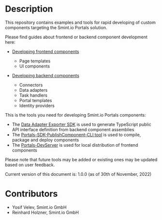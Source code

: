Description
===========

This repository contains examples and tools for rapid developing of custom components targeting the Smint.io Portals solution.

Please find guides about frontend or backend component development here:

- [Developing frontend components](Examples/Frontend/)

	- Page templates
	- UI components
	
- [Developing backend components](Examples/Backend/)

	- Connectors
	- Data adapters
	- Task handlers
	- Portal templates
	- Identity providers
	
This is the tools you need for developing Smint.io Portals components:

- The [Data Adapter Exporter SDK](https://github.com/smintio/Portals-Components-SDK/tree/main/Examples/Backend/#user-content-data-adapter-public-api-interfaces) is used to generate TypeScript public API interface definition from backend component assemblies
- The [Portals-SDK-PublishComponent-CLI tool](Tools/Portals-SDK-PublishComponent-CLI/Release/) is used to compile, package and deploy components
- The [Portals-DevServer](Tools/Portals-DevServer/Release/) is used for local distribution of frontend components

Please note that future tools may be added or existing ones may be updated based on user feedback.

Current version of this document is: 1.0.0 (as of 30th of November, 2022)

Contributors
============

- Yosif Velev, Smint.io GmbH
- Reinhard Holzner, Smint.io GmbH